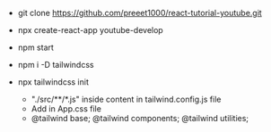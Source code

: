  - git clone https://github.com/preeet1000/react-tutorial-youtube.git

 - npx create-react-app youtube-develop

 - npm start
 
 - npm i -D tailwindcss

 - npx tailwindcss init
   -  "./src/**/*.js" inside content in tailwind.config.js file
   - Add in App.css file
    -  @tailwind base;
       @tailwind components;
       @tailwind utilities;    